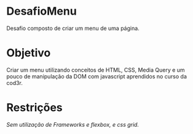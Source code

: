 # DesafioMenu
Desafio composto de criar um menu de uma página.

# Objetivo
Criar um menu utilizando conceitos de HTML, CSS, Media Query e um pouco de manipulação da DOM com javascript aprendidos no curso da cod3r.

# Restrições
*Sem utilização de Frameworks e flexbox, e css grid.*
